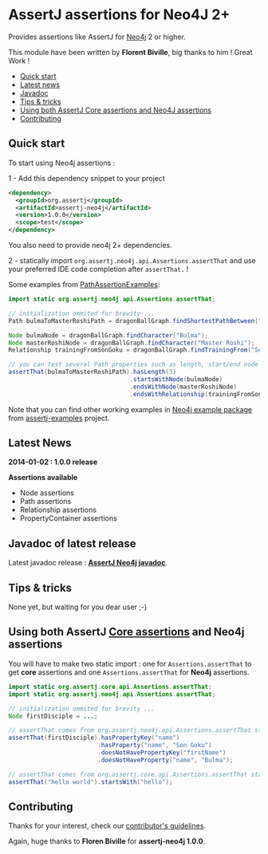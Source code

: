 AssertJ assertions for Neo4J 2+
===============================

Provides assertions like AssertJ for [Neo4j](http://www.neo4j.org/) 2 or higher.

This module have been written by **Florent Biville**, big thanks to him ! Great Work !

* [Quick start](#quickstart)
* [Latest news](#news)
* [Javadoc](#javadoc)
* [Tips & tricks](#tip)
* [Using both AssertJ Core assertions and Neo4J assertions](#core-and-neo4j-assertions)
* [Contributing](#contributing)

## <a name="quickstart"/>Quick start

To start using Neo4j assertions :

1 - Add this dependency snippet to your project

```xml
<dependency>
  <groupId>org.assertj</groupId>
  <artifactId>assertj-neo4j</artifactId>
  <version>1.0.0</version>
  <scope>test</scope>
</dependency>
```

You also need to provide neo4j 2+ dependencies.

2 - statically import `org.assertj.neo4j.api.Assertions.assertThat` and use your preferred IDE code completion after `assertThat.` !

Some examples from [PathAssertionExamples](https://github.com/joel-costigliola/assertj-examples/blob/master/src/test/java/org/assertj/examples/neo4j/PathAssertionExamples.java):

```java
import static org.assertj.neo4j.api.Assertions.assertThat;

// initialization ommited for brevity ...
Path bulmaToMasterRoshiPath = dragonBallGraph.findShortestPathBetween("Bulma", "Master Roshi");

Node bulmaNode = dragonBallGraph.findCharacter("Bulma");
Node masterRoshiNode = dragonBallGraph.findCharacter("Master Roshi");
Relationship trainingFromSonGoku = dragonBallGraph.findTrainingFrom("Son Goku");

// you can test several Path properties such as length, start/end node and last relationship
assertThat(bulmaToMasterRoshiPath).hasLength(3)
                                  .startsWithNode(bulmaNode)
                                  .endsWithNode(masterRoshiNode)
                                  .endsWithRelationship(trainingFromSonGoku);
```

Note that you can find other working examples in [Neo4j example package](https://github.com/joel-costigliola/assertj-examples/tree/master/src/test/java/org/assertj/examples/neo4j) from [assertj-examples](https://github.com/joel-costigliola/assertj-examples/) project.

## <a name="news"/>Latest News

**2014-01-02 : 1.0.0 release**

**Assertions available**
* Node assertions
* Path assertions
* Relationship assertions
* PropertyContainer assertions

## <a name="javadoc"/>Javadoc of latest release

Latest javadoc release : [**AssertJ Neo4j javadoc**](http://joel-costigliola.github.io/assertj/neo4j/api/index.html).

## <a name="tip"/>Tips & tricks

None yet, but waiting for you dear user ;-)

## <a name="core-and-neo4j-assertions"/>Using both AssertJ [Core assertions](https://github.com/joel-costigliola/assertj-core) and Neo4j assertions

You will have to make two static import : one for `Assertions.assertThat` to get **core** assertions and one `Assertions.assertThat` for **Neo4j** assertions.

```java
import static org.assertj.core.api.Assertions.assertThat;
import static org.assertj.neo4j.api.Assertions.assertThat;

// initialization ommited for brevity ...
Node firstDisciple = ...;

// assertThat comes from org.assertj.neo4j.api.Assertions.assertThat static import
assertThat(firstDisciple).hasPropertyKey("name")
                         .hasProperty("name", "Son Goku")
                         .doesNotHavePropertyKey("firstName")
                         .doesNotHaveProperty("name", "Bulma");

// assertThat comes from org.assertj.core.api.Assertions.assertThat static import
assertThat("hello world").startsWith("hello");
```

## <a name="contributing"/>Contributing

Thanks for your interest, check our [contributor's guidelines](CONTRIBUTING.md).

Again, huge thanks to **Floren Biville** for **assertj-neo4j 1.0.0**.


